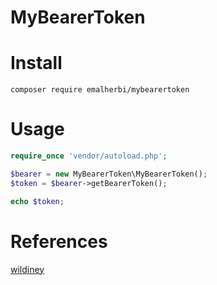 # MyBearerToken

# Install

```
composer require emalherbi/mybearertoken
```

# Usage

```php
require_once 'vendor/autoload.php';

$bearer = new MyBearerToken\MyBearerToken();
$token = $bearer->getBearerToken();

echo $token;
```

# References

[wildiney](https://gist.github.com/wildiney/b0be69ff9960642b4f7d3ec2ff3ffb0b)
